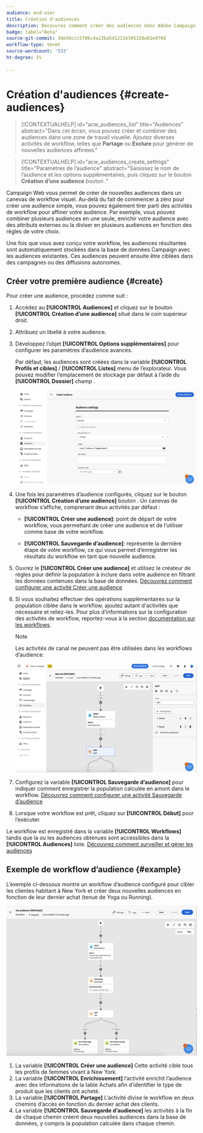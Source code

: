```yaml
---
audience: end-user
title: Création d'audiences
description: Découvrez comment créer des audiences dans Adobe Campaign Web
badge: label="Beta"
source-git-commit: 3de56ccc5f96c4a13ba5d1211b3d5320a01e979d
workflow-type: tm+mt
source-wordcount: '533'
ht-degree: 1%

---
```



# Création d&#39;audiences {#create-audiences}

>[!CONTEXTUALHELP]
>id="acw_audiences_list"
>title="Audiences"
>abstract="Dans cet écran, vous pouvez créer et combiner des audiences dans une zone de travail visuelle. Ajoutez diverses activités de workflow, telles que **Partage** ou **Exclure** pour générer de nouvelles audiences affinées."

>[!CONTEXTUALHELP]
>id="acw_audiences_create_settings"
>title="Paramètres de l’audience"
>abstract="Saisissez le nom de l’audience et les options supplémentaires, puis cliquez sur le bouton **Création d’une audience** bouton ."

Campaign Web vous permet de créer de nouvelles audiences dans un canevas de workflow visuel. Au-delà du fait de commencer à zéro pour créer une audience simple, vous pouvez également tirer parti des activités de workflow pour affiner votre audience. Par exemple, vous pouvez combiner plusieurs audiences en une seule, enrichir votre audience avec des attributs externes ou la diviser en plusieurs audiences en fonction des règles de votre choix.

Une fois que vous avez conçu votre workflow, les audiences résultantes sont automatiquement stockées dans la base de données Campaign avec les audiences existantes. Ces audiences peuvent ensuite être ciblées dans des campagnes ou des diffusions autonomes.

## Créer votre première audience {#create}

Pour créer une audience, procédez comme suit :

1. Accédez au **[!UICONTROL Audiences]** et cliquez sur le bouton **[!UICONTROL Création d’une audience]** situé dans le coin supérieur droit.
1. Attribuez un libellé à votre audience.
1. Développez l’objet **[!UICONTROL Options supplémentaires]** pour configurer les paramètres d’audience avancés.

   Par défaut, les audiences sont créées dans la variable **[!UICONTROL Profils et cibles]** / **[!UICONTROL Listes]** menu de l’explorateur. Vous pouvez modifier l’emplacement de stockage par défaut à l’aide du **[!UICONTROL Dossier]** champ .

   ![](assets/audiences-settings.png)

1. Une fois les paramètres d’audience configurés, cliquez sur le bouton **[!UICONTROL Création d’une audience]** bouton . Un canevas de workflow s’affiche, comprenant deux activités par défaut :

   * **[!UICONTROL Créer une audience]**: point de départ de votre workflow, vous permettant de créer une audience et de l’utiliser comme base de votre workflow.

   * **[!UICONTROL Sauvegarde d’audience]**: représente la dernière étape de votre workflow, ce qui vous permet d’enregistrer les résultats du workflow en tant que nouvelle audience.

1. Ouvrez le **[!UICONTROL Créer une audience]** et utilisez le créateur de règles pour définir la population à inclure dans votre audience en filtrant les données contenues dans la base de données. [Découvrez comment configurer une activité Créer une audience](../workflows/activities/build-audience.md)

1. Si vous souhaitez effectuer des opérations supplémentaires sur la population ciblée dans le workflow, ajoutez autant d&#39;activités que nécessaire et reliez-les. Pour plus d’informations sur la configuration des activités de workflow, reportez-vous à la section [documentation sur les workflows](../workflows/activities/about-activities.md).

   >[!NOTE]
   >
   >Les activités de canal ne peuvent pas être utilisées dans les workflows d’audience.

   ![](assets/audience-creation-canvas.png)

1. Configurez la variable **[!UICONTROL Sauvegarde d’audience]** pour indiquer comment enregistrer la population calculée en amont dans le workflow. [Découvrez comment configurer une activité Sauvegarde d’audience](../workflows/activities/save-audience.md)

1. Lorsque votre workflow est prêt, cliquez sur **[!UICONTROL Début]** pour l’exécuter.

Le workflow est enregistré dans la variable **[!UICONTROL Workflows]** tandis que la ou les audiences obtenues sont accessibles dans la **[!UICONTROL Audiences]** liste. [Découvrez comment surveiller et gérer les audiences](access-audiences.md)

## Exemple de workflow d’audience {#example}

L’exemple ci-dessous montre un workflow d’audience configuré pour cibler les clientes habitant à New York et créer deux nouvelles audiences en fonction de leur dernier achat (tenue de Yoga ou Running).

![](assets/audiences-example.png)

1. La variable **[!UICONTROL Créer une audience]** Cette activité cible tous les profils de femmes vivant à New York.
1. La variable **[!UICONTROL Enrichissement]** l’activité enrichit l’audience avec des informations de la table Achats afin d’identifier le type de produit que les clients ont acheté.
1. La variable **[!UICONTROL Partage]** L’activité divise le workflow en deux chemins d’accès en fonction du dernier achat des clients.
1. La variable **[!UICONTROL Sauvegarde d’audience]** les activités à la fin de chaque chemin créent deux nouvelles audiences dans la base de données, y compris la population calculée dans chaque chemin.
